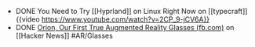 - DONE You Need to Try [[Hyprland]] on Linux Right Now on [[typecraft]]
  {{video https://www.youtube.com/watch?v=2CP_9-jCV6A}}
- DONE [Orion, Our First True Augmented Reality Glasses (fb.com)](https://news.ycombinator.com/item?id=41650047) on [[Hacker News]] #AR/Glasses